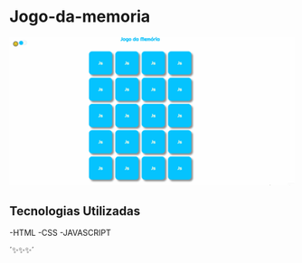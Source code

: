 # Jogo-da-memoria


[<img src="./memoria.gif" alt="gif do exemplo do projeto">](https://marcelohcb.github.io/Jogo-da-memoria/)

## Tecnologias Utilizadas
-HTML
-CSS
-JAVASCRIPT

´✨✨✨´
